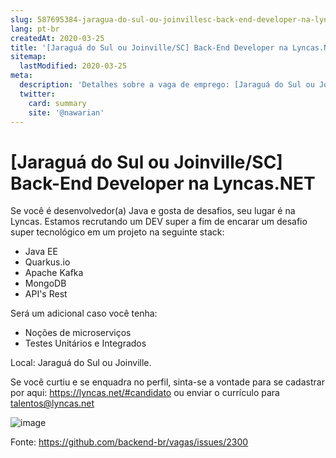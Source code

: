 ```yaml
---
slug: 587695384-jaragua-do-sul-ou-joinvillesc-back-end-developer-na-lyncasnet
lang: pt-br
createdAt: 2020-03-25
title: '[Jaraguá do Sul ou Joinville/SC] Back-End Developer na Lyncas.NET - Vaga de Emprego'
sitemap:
  lastModified: 2020-03-25
meta:
  description: 'Detalhes sobre a vaga de emprego: [Jaraguá do Sul ou Joinville/SC] Back-End Developer na Lyncas.NET'
  twitter:
    card: summary
    site: '@nawarian'
---
```


# [Jaraguá do Sul ou Joinville/SC] Back-End Developer na Lyncas.NET

Se você é desenvolvedor(a) Java e gosta de desafios, seu lugar é na Lyncas.
Estamos recrutando um DEV super a fim de encarar um desafio super tecnológico em um projeto na seguinte stack:
- Java EE
- Quarkus.io
- Apache Kafka
- MongoDB
- API's Rest

Será um adicional caso você tenha: 
- Noções de microserviços
- Testes Unitários e Integrados 

Local: Jaraguá do Sul ou Joinville.

Se você curtiu e se enquadra no perfil, sinta-se a vontade para se cadastrar por aqui:
https://lyncas.net/#candidato ou enviar o currículo para talentos@lyncas.net 

![image](https://user-images.githubusercontent.com/20867062/77541219-1b89ac80-6e83-11ea-98f4-d3640a087d33.png)


Fonte: https://github.com/backend-br/vagas/issues/2300